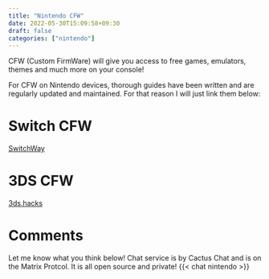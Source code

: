 ```yaml
---
title: "Nintendo CFW"
date: 2022-05-30T15:09:58+09:30
draft: false
categories: ["nintendo"]
---
```

CFW (Custom FirmWare) will give you access to free games, emulators, themes and much more on your console!

For CFW on Nintendo devices, thorough guides have been written and are regularly updated and maintained. For that reason I will just link them below:

# Switch CFW
[SwitchWay](https://switchway.net)
# 3DS CFW
[3ds.hacks](https://3ds.hacks.guide/)



# Comments
Let me know what you think below! Chat service is by Cactus Chat and is on the Matrix Protcol. It is all open source and private!
{{< chat nintendo >}}

